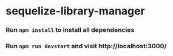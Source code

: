 # sequelize-library-manager

### Run `npm install` to install all dependencies
### Run `npm run devstart` and visit http://localhost:3000/
